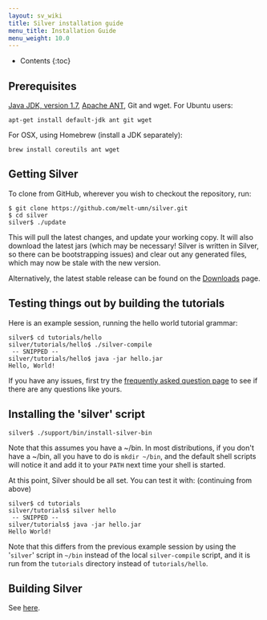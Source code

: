 ```yaml
---
layout: sv_wiki
title: Silver installation guide
menu_title: Installation Guide
menu_weight: 10.0
---
```


* Contents
{:toc}

## Prerequisites

[Java JDK, version 1.7](http://www.oracle.com/technetwork/java/javase/downloads/index.html), [Apache ANT](http://ant.apache.org/bindownload.cgi), Git and wget. For Ubuntu users:

```
apt-get install default-jdk ant git wget
```

For OSX, using Homebrew (install a JDK separately):

```
brew install coreutils ant wget
```

## Getting Silver

To clone from GitHub,
wherever you wish to checkout the repository, run:

```
$ git clone https://github.com/melt-umn/silver.git
$ cd silver
silver$ ./update
```

This will pull the latest changes, and update your working copy. It
will also download the latest jars (which may be necessary! Silver is
written in Silver, so there can be bootstrapping issues) and clear out
any generated files, which may now be stale with the new version.

Alternatively, the latest stable release can be found on the [Downloads](/downloads/) page.

## Testing things out by building the tutorials

Here is an example session, running the hello world tutorial grammar:

```
silver$ cd tutorials/hello
silver/tutorials/hello$ ./silver-compile
 -- SNIPPED --
silver/tutorials/hello$ java -jar hello.jar
Hello, World!
```

If you have any issues, first try the [frequently asked question page](/silver/faq/) to see if there are any questions like yours.

## Installing the 'silver' script

```
silver$ ./support/bin/install-silver-bin
```

Note that this assumes you have a ~/bin. In most distributions, if you
don't have a ~/bin, all you have to do is `mkdir ~/bin`, and the
default shell scripts will notice it and add it to your `PATH` next
time your shell is started. 

At this point, Silver should be all set. You can test it with: (continuing from above)

```
silver$ cd tutorials
silver/tutorials$ silver hello
 -- SNIPPED --
silver/tutorials$ java -jar hello.jar
Hello World!
```

Note that this differs from the previous example session by using the '`silver`' script
in `~/bin` instead of the local `silver-compile` script, and it is run
from the `tutorials` directory instead of `tutorials/hello`.


## Building Silver

See [here](/silver/dev/building/).

